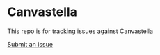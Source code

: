 # Canvastella

This repo is for tracking issues against Canvastella

[Submit an issue](https://github.com/Zetaphor/canvastella-public/issues)
